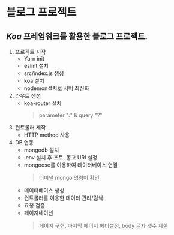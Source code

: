# 블로그 프로젝트

## _Koa_ 프레임워크를 활용한 블로그 프로젝트.

1. 프로젝트 시작
   - Yarn init
   - eslint 설치
   - src/index.js 생성
   - koa 설치
   - nodemon설치로 서버 최신화
2. 라우트 생성
   - koa-router 설치
     > parameter ":" & query "?"
3. 컨트롤러 제작
   - HTTP method 사용
4. DB 연동
   - mongodb 설치
   - .env 설치 후 포트, 몽고 URI 설정
   - mongoose를 이용하여 데이터베이스 연결
     > 터미널 mongo 명령어 확인
   - 데이터베이스 생성
   - 컨트롤러를 이용한 데이터 관리/검색
   - 요청 검증
   - 페이지네이션
     > 페이지 구현, 마지막 페이지 헤더설정, body 글자 갯수 제한
